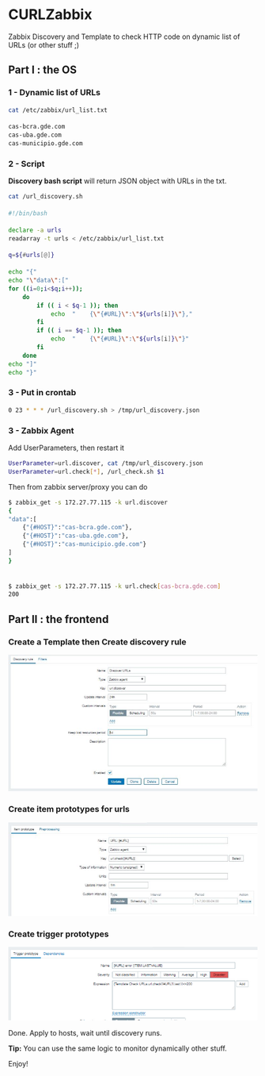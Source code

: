 # CURLZabbix
Zabbix Discovery and Template to check HTTP code on dynamic list of URLs (or other stuff ;)

## Part I : the OS

### 1 - Dynamic list of URLs


``` bash
cat /etc/zabbix/url_list.txt

cas-bcra.gde.com
cas-uba.gde.com
cas-municipio.gde.com
```


### 2 - Script

__Discovery bash script__ will return JSON object with URLs in the txt.


``` bash
cat /url_discovery.sh

#!/bin/bash

declare -a urls
readarray -t urls < /etc/zabbix/url_list.txt

q=${#urls[@]}

echo "{"
echo "\"data\":["
for ((i=0;i<$q;i++));
    do
        if (( i < $q-1 )); then
            echo  "    {\"{#URL}\":\"${urls[i]}\"},"
        fi
        if (( i == $q-1 )); then
            echo  "    {\"{#URL}\":\"${urls[i]}\"}"
        fi
    done
echo "]"
echo "}"
```



### 3 - Put in crontab

``` bash
0 23 * * * /url_discovery.sh > /tmp/url_discovery.json
```

### 3 - Zabbix Agent

Add UserParameters, then restart it

``` bash
UserParameter=url.discover, cat /tmp/url_discovery.json
UserParameter=url.check[*], /url_check.sh $1
```

Then from zabbix server/proxy you can do

``` bash
$ zabbix_get -s 172.27.77.115 -k url.discover
{
"data":[
    {"{#HOST}":"cas-bcra.gde.com"},
    {"{#HOST}":"cas-uba.gde.com"},
    {"{#HOST}":"cas-municipio.gde.com"}
]
}


$ zabbix_get -s 172.27.77.115 -k url.check[cas-bcra.gde.com]
200

```

## Part II : the frontend

### Create a Template then __Create discovery rule__

![myimage-alt-tag](discovery.JPG)

### __Create item prototypes__ for urls

![myimage-alt-tag](itemprototype.JPG)

### __Create trigger prototypes__

![myimage-alt-tag](triggerprototype.JPG)


Done. Apply to hosts, wait until discovery runs.


__Tip:__ You can use the same logic to monitor dynamically other stuff.


Enjoy!





